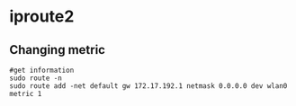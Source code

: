# iproute2
## Changing metric
```
#get information
sudo route -n
sudo route add -net default gw 172.17.192.1 netmask 0.0.0.0 dev wlan0 metric 1
```
